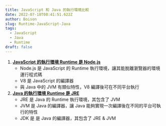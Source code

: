 ```yaml
---
title: JavaScript 和 Java 的執行環境比較
date: 2022-07-18T08:41:51.622Z
author: Boison
slug: Runtime-JavaScript-Java
tags:
  - JavaScript
  - Java
  - Runtime
draft: false
---
```

1. **[JavaScript 的執行環境 Runtime 是 Node.js](https://boison.tw/2022/07/javascript-nodejs/)**
   * Node.js 是 JavaScript 的 Runtime 執行環境，讓其能脫離瀏覽器的環境運行程式碼
   * V8 是 JavaScript 的編譯器
   * 與 Java 中的 JVM 有類似特性，V8 編譯後可在不同平台執行
2. **[Java 的執行環境 Runtime 是 JRE](https://boison.tw/2022/07/java-jvm-jre-jdk/)** 
   * JRE 是 Java 的 Runtime 執行環境，其包含了 JVM 
   * JVM 是 Java 的編譯器，讓 Java 能夠實現一次編譯後在不同的平台可執行的特性
   * JDK  是 是 Java 的編譯器，其包含了 JRE & JVM